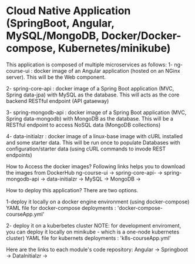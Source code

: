 # Cloud Native Application (SpringBoot, Angular, MySQL/MongoDB, Docker/Docker-compose, Kubernetes/minikube)

This application is composed of multiple microservices as follows:
1- ng-course-ui :  docker image of an Angular application (hosted on an NGinx server). This will be the Web component.

2- spring-core-api : docker image of a Spring Boot application (MVC, Spring data-jpa) with MySQL as the database.
    This will acts as the core backend RESTful endpoint (API gataeway)
    
3- spring-mongodb-api : docker image of a Spring Boot application (MVC, Spring data-mongodb) with MongoDB as the database.
    This will be a RESTful endpoint to access NoSQL data (MongoDB collections)
    
4- data-initialzr : docker image of a linux-base image with cURL installed and some starter data. 
   This will be run once to populate Databases with configuration/starter data (using cURL commands to invode REST endpoints)
   
   
How to Access the docker images?
Following links helps you to download the images from DockerHub
    ng-course-ui -> 
    spring-core-api- ->
    spring-mongodb-api ->
    data-initialzr ->
    MySQL ->
    MongoDB -> 
   
How to deploy this application?
There are two options.

1-deploy it locally on a docker engine environment (using docker-compose)
  YAML file for docker-compose deployments : 'docker-compose-courseApp.yml'  

2- deploy it on a kuberbetes cluster 
  NOTE: for development enviroment, you can deploy it locally on minikube - which is a one-node kubernetes cluster)
  YAML file for kubernets deployments :  'k8s-courseApp.yml'
  
  
 Here are the links to each module's code repository:
    Angular -> 
    Springboot ->
    DataInitialzr ->
 
  
   
